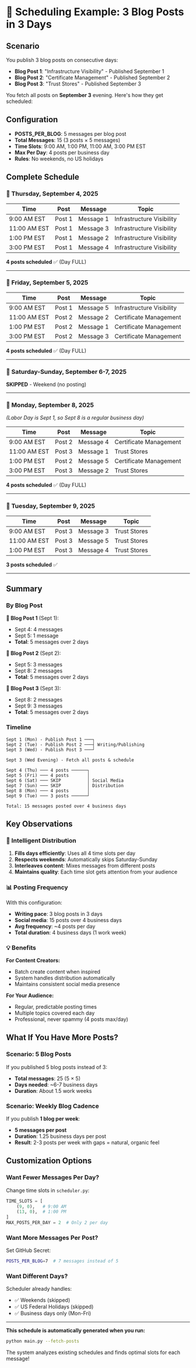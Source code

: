 # 📅 Scheduling Example: 3 Blog Posts in 3 Days

## Scenario

You publish 3 blog posts on consecutive days:
- **Blog Post 1**: "Infrastructure Visibility" - Published September 1
- **Blog Post 2**: "Certificate Management" - Published September 2  
- **Blog Post 3**: "Trust Stores" - Published September 3

You fetch all posts on **September 3** evening. Here's how they get scheduled:

## Configuration

- **POSTS_PER_BLOG**: 5 messages per blog post
- **Total Messages**: 15 (3 posts × 5 messages)
- **Time Slots**: 9:00 AM, 1:00 PM, 11:00 AM, 3:00 PM EST
- **Max Per Day**: 4 posts per business day
- **Rules**: No weekends, no US holidays

## Complete Schedule

### 📅 Thursday, September 4, 2025

| Time | Post | Message | Topic |
|------|------|---------|-------|
| 9:00 AM EST | Post 1 | Message 1 | Infrastructure Visibility |
| 11:00 AM EST | Post 1 | Message 3 | Infrastructure Visibility |
| 1:00 PM EST | Post 1 | Message 2 | Infrastructure Visibility |
| 3:00 PM EST | Post 1 | Message 4 | Infrastructure Visibility |

**4 posts scheduled** ✅ (Day FULL)

---

### 📅 Friday, September 5, 2025

| Time | Post | Message | Topic |
|------|------|---------|-------|
| 9:00 AM EST | Post 1 | Message 5 | Infrastructure Visibility |
| 11:00 AM EST | Post 2 | Message 2 | Certificate Management |
| 1:00 PM EST | Post 2 | Message 1 | Certificate Management |
| 3:00 PM EST | Post 2 | Message 3 | Certificate Management |

**4 posts scheduled** ✅ (Day FULL)

---

### 🚫 Saturday-Sunday, September 6-7, 2025

**SKIPPED** - Weekend (no posting)

---

### 📅 Monday, September 8, 2025

*(Labor Day is Sept 1, so Sept 8 is a regular business day)*

| Time | Post | Message | Topic |
|------|------|---------|-------|
| 9:00 AM EST | Post 2 | Message 4 | Certificate Management |
| 11:00 AM EST | Post 3 | Message 1 | Trust Stores |
| 1:00 PM EST | Post 2 | Message 5 | Certificate Management |
| 3:00 PM EST | Post 3 | Message 2 | Trust Stores |

**4 posts scheduled** ✅ (Day FULL)

---

### 📅 Tuesday, September 9, 2025

| Time | Post | Message | Topic |
|------|------|---------|-------|
| 9:00 AM EST | Post 3 | Message 3 | Trust Stores |
| 11:00 AM EST | Post 3 | Message 5 | Trust Stores |
| 1:00 PM EST | Post 3 | Message 4 | Trust Stores |

**3 posts scheduled** ✅

---

## Summary

### By Blog Post

**📝 Blog Post 1** (Sept 1):
- Sept 4: 4 messages
- Sept 5: 1 message
- **Total**: 5 messages over 2 days

**📝 Blog Post 2** (Sept 2):
- Sept 5: 3 messages
- Sept 8: 2 messages
- **Total**: 5 messages over 2 days

**📝 Blog Post 3** (Sept 3):
- Sept 8: 2 messages
- Sept 9: 3 messages
- **Total**: 5 messages over 2 days

### Timeline

```
Sept 1 (Mon) - Publish Post 1 ───┐
Sept 2 (Tue) - Publish Post 2 ───┤ Writing/Publishing
Sept 3 (Wed) - Publish Post 3 ───┘
                                   
Sept 3 (Wed Evening) - Fetch all posts & schedule
                                   
Sept 4 (Thu) ─── 4 posts ──────┐
Sept 5 (Fri) ─── 4 posts       │
Sept 6 (Sat) ─── SKIP          │ Social Media
Sept 7 (Sun) ─── SKIP          │ Distribution
Sept 8 (Mon) ─── 4 posts       │
Sept 9 (Tue) ─── 3 posts ──────┘

Total: 15 messages posted over 4 business days
```

## Key Observations

### 🎯 Intelligent Distribution

1. **Fills days efficiently**: Uses all 4 time slots per day
2. **Respects weekends**: Automatically skips Saturday-Sunday
3. **Interleaves content**: Mixes messages from different posts
4. **Maintains quality**: Each time slot gets attention from your audience

### 📊 Posting Frequency

With this configuration:
- **Writing pace**: 3 blog posts in 3 days
- **Social media**: 15 posts over 4 business days
- **Avg frequency**: ~4 posts per day
- **Total duration**: 4 business days (1 work week)

### 💡 Benefits

**For Content Creators:**
- Batch create content when inspired
- System handles distribution automatically
- Maintains consistent social media presence

**For Your Audience:**
- Regular, predictable posting times
- Multiple topics covered each day
- Professional, never spammy (4 posts max/day)

## What If You Have More Posts?

### Scenario: 5 Blog Posts

If you published 5 blog posts instead of 3:
- **Total messages**: 25 (5 × 5)
- **Days needed**: ~6-7 business days
- **Duration**: About 1.5 work weeks

### Scenario: Weekly Blog Cadence

If you publish **1 blog per week**:
- **5 messages per post**
- **Duration**: 1.25 business days per post
- **Result**: 2-3 posts per week with gaps = natural, organic feel

## Customization Options

### Want Fewer Messages Per Day?

Change time slots in `scheduler.py`:
```python
TIME_SLOTS = [
    (9, 0),   # 9:00 AM
    (13, 0),  # 1:00 PM
]
MAX_POSTS_PER_DAY = 2  # Only 2 per day
```

### Want More Messages Per Post?

Set GitHub Secret:
```bash
POSTS_PER_BLOG=7  # 7 messages instead of 5
```

### Want Different Days?

Scheduler already handles:
- ✅ Weekends (skipped)
- ✅ US Federal Holidays (skipped)
- ✅ Business days only (Mon-Fri)

---

**This schedule is automatically generated when you run:**
```bash
python main.py --fetch-posts
```

The system analyzes existing schedules and finds optimal slots for each message!

